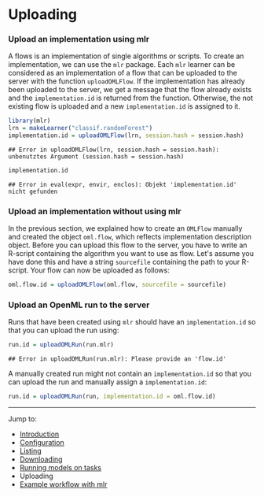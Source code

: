 Uploading
=========

### Upload an implementation using mlr

A flows is an implementation of single algorithms or scripts. To create an implementation, we can use the `mlr` package. Each `mlr` learner can be considered as an implementation of a flow that can be uploaded to the server with the function `uploadOMLFlow`.
If the implementation has already been uploaded to the server, we get a message that the flow already exists and the `implementation.id` is returned from the function. Otherwise, the not existing flow is uploaded and a new `implementation.id` is assigned to it.


```r
library(mlr)
lrn = makeLearner("classif.randomForest")
implementation.id = uploadOMLFlow(lrn, session.hash = session.hash)
```

```
## Error in uploadOMLFlow(lrn, session.hash = session.hash): unbenutztes Argument (session.hash = session.hash)
```

```r
implementation.id
```

```
## Error in eval(expr, envir, enclos): Objekt 'implementation.id' nicht gefunden
```

### Upload an implementation without using mlr

In the previous section, we explained how to create an `OMLFlow` manually and created the object `oml.flow`, which reflects implementation description object. Before you can upload this flow to the server, you have to write an R-script containing the algorithm you want to use as flow. Let's assume you have done this and have a string `sourcefile` containing the path to your R-script. Your flow can now be uploaded as follows:


```r
oml.flow.id = uploadOMLFlow(oml.flow, sourcefile = sourcefile)
```

### Upload an OpenML run to the server

Runs that have been created using `mlr` should have an `implementation.id` so that you can upload the run using:


```r
run.id = uploadOMLRun(run.mlr)
```

```
## Error in uploadOMLRun(run.mlr): Please provide an 'flow.id'
```

A manually created run might not contain an `implementation.id` so that you can upload the run and manually assign a `implementation.id`:


```r
run.id = uploadOMLRun(run, implementation.id = oml.flow.id)
```

----------------------------------------------------------------------------------------------------
Jump to:
- [Introduction](1-Introduction.md)
- [Configuration](2-Configuration.md)
- [Listing](3-Listing.md)
- [Downloading](4-Downloading.md)
- [Running models on tasks](5-Running.md)
- Uploading
- [Example workflow with mlr](7-Example-workflow-with-mlr.md)

